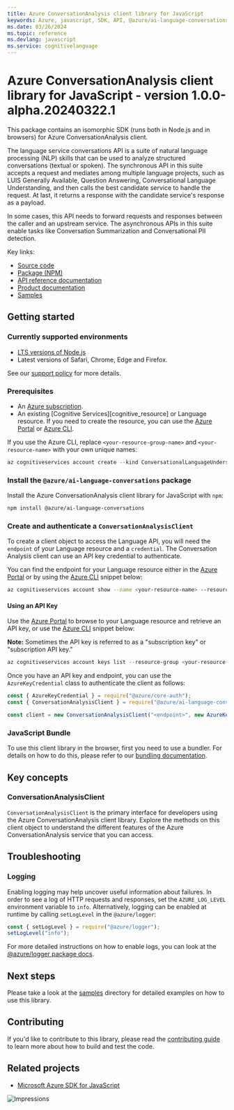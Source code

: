 ```yaml
---
title: Azure ConversationAnalysis client library for JavaScript
keywords: Azure, javascript, SDK, API, @azure/ai-language-conversations, cognitivelanguage
ms.date: 03/26/2024
ms.topic: reference
ms.devlang: javascript
ms.service: cognitivelanguage
---
```

# Azure ConversationAnalysis client library for JavaScript - version 1.0.0-alpha.20240322.1 


This package contains an isomorphic SDK (runs both in Node.js and in browsers) for Azure ConversationAnalysis client.

The language service conversations API is a suite of natural language processing (NLP) skills that can be used to analyze structured conversations (textual or spoken). The synchronous API in this suite accepts a request and mediates among multiple language projects, such as LUIS Generally Available, Question Answering, Conversational Language Understanding, and then calls the best candidate service to handle the request. At last, it returns a response with the candidate service's response as a payload.

 In some cases, this API needs to forward requests and responses between the caller and an upstream service. The asynchronous APIs in this suite enable tasks like Conversation Summarization and Conversational PII detection.

Key links:

- [Source code](https://github.com/Azure/azure-sdk-for-js/tree/main/sdk/cognitivelanguage/ai-language-conversations)
- [Package (NPM)](https://www.npmjs.com/package/@azure/ai-language-conversations)
- [API reference documentation](https://aka.ms/clujsapidocs)
- [Product documentation](/azure/cognitive-services/language-service/)
- [Samples](https://github.com/Azure/azure-sdk-for-js/tree/main/sdk/cognitivelanguage/ai-language-conversations/samples-dev)

## Getting started

### Currently supported environments

- [LTS versions of Node.js](https://github.com/nodejs/release#release-schedule)
- Latest versions of Safari, Chrome, Edge and Firefox.

See our [support policy](https://github.com/Azure/azure-sdk-for-js/blob/main/SUPPORT.md) for more details.

### Prerequisites

- An [Azure subscription][azure_sub].
- An existing [Cognitive Services][cognitive_resource] or Language resource. If you need to create the resource, you can use the [Azure Portal][azure_portal] or [Azure CLI][azure_cli].

If you use the Azure CLI, replace `<your-resource-group-name>` and `<your-resource-name>` with your own unique names:

```PowerShell
az cognitiveservices account create --kind ConversationalLanguageUnderstanding --resource-group <your-resource-group-name> --name <your-resource-name> --sku <your-sku-name> --location <your-location>
```

### Install the `@azure/ai-language-conversations` package

Install the Azure ConversationAnalysis client library for JavaScript with `npm`:

```bash
npm install @azure/ai-language-conversations
```

### Create and authenticate a `ConversationAnalysisClient`

To create a client object to access the Language API, you will need the `endpoint` of your Language resource and a `credential`. The Conversation Analysis client can use an API key credential to authenticate.

You can find the endpoint for your Language resource either in the [Azure Portal][azure_portal] or by using the [Azure CLI][azure_cli] snippet below:

```bash
az cognitiveservices account show --name <your-resource-name> --resource-group <your-resource-group-name> --query "properties.endpoint"
```

#### Using an API Key

Use the [Azure Portal][azure_portal] to browse to your Language resource and retrieve an API key, or use the [Azure CLI][azure_cli] snippet below:

**Note:** Sometimes the API key is referred to as a "subscription key" or "subscription API key."

```PowerShell
az cognitiveservices account keys list --resource-group <your-resource-group-name> --name <your-resource-name>
```

Once you have an API key and endpoint, you can use the `AzureKeyCredential` class to authenticate the client as follows:

```javascript
const { AzureKeyCredential } = require("@azure/core-auth");
const { ConversationAnalysisClient } = require("@azure/ai-language-conversations");

const client = new ConversationAnalysisClient("<endpoint>", new AzureKeyCredential("<API key>"));
```

### JavaScript Bundle
To use this client library in the browser, first you need to use a bundler. For details on how to do this, please refer to our [bundling documentation](https://aka.ms/AzureSDKBundling).

## Key concepts

### ConversationAnalysisClient

`ConversationAnalysisClient` is the primary interface for developers using the Azure ConversationAnalysis client library. Explore the methods on this client object to understand the different features of the Azure ConversationAnalysis service that you can access.

## Troubleshooting

### Logging

Enabling logging may help uncover useful information about failures. In order to see a log of HTTP requests and responses, set the `AZURE_LOG_LEVEL` environment variable to `info`. Alternatively, logging can be enabled at runtime by calling `setLogLevel` in the `@azure/logger`:

```javascript
const { setLogLevel } = require("@azure/logger");
setLogLevel("info");
```

For more detailed instructions on how to enable logs, you can look at the [@azure/logger package docs](https://github.com/Azure/azure-sdk-for-js/tree/main/sdk/core/logger).

## Next steps

Please take a look at the [samples](https://github.com/Azure/azure-sdk-for-js/tree/main/sdk/cognitivelanguage/ai-language-conversations/samples-dev) directory for detailed examples on how to use this library.

## Contributing

If you'd like to contribute to this library, please read the [contributing guide](https://github.com/Azure/azure-sdk-for-js/blob/main/CONTRIBUTING.md) to learn more about how to build and test the code.

## Related projects

- [Microsoft Azure SDK for JavaScript](https://github.com/Azure/azure-sdk-for-js)

![Impressions](https://azure-sdk-impressions.azurewebsites.net/api/impressions/azure-sdk-for-js%2Fsdk%2Fcognitivelanguage%2Fai-language-conversations%2FREADME.png)

[azure_cli]: /cli/azure
[azure_sub]: https://azure.microsoft.com/free/
[azure_portal]: https://portal.azure.com
[azure_identity]: https://github.com/Azure/azure-sdk-for-js/tree/main/sdk/identity/identity
[defaultazurecredential]: https://github.com/Azure/azure-sdk-for-js/tree/main/sdk/identity/identity#defaultazurecredential

